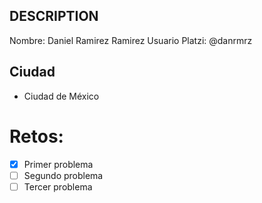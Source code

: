 ## DESCRIPTION

Nombre: Daniel Ramirez Ramirez
Usuario Platzi: @danrmrz

## Ciudad
- Ciudad de México

# Retos:
  - [x] Primer problema
  - [ ] Segundo problema
  - [ ] Tercer problema
